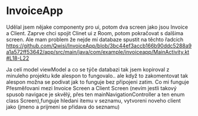 # InvoiceApp
Udělal jsem nějake componenty pro ui, potom dva screen jako jsou Invoice a Client. Zaprve chci spojit Clinet ui z Room, potom pokračovat s dalšima screen.
Ale mam problem že nejde mí databaze spustit na těchto řadcich
https://github.com/Qwisi/InvoiceApp/blob/3bc44ef3accb166b90ddc5288a9a1a572ff53642/app/src/main/java/com/example/invoiceapp/MainActivity.kt#L18-L22

Ja celí model viewModel a co se týče databazi tak jsem kopiroval z minuleho projektu kde alespon to fungovalo.. ale když to zakomentovat tak alespon možna se podivat jak to funguje bez připojeni zatim. Co mi funguje
Přesměřovani mezi Invoice Screen a Client Screen (nevím jestli takový spusob navigace je skvělý, přes ten mainNavigationController a ten enum class Screen),funguje hledani itemu v seznamu, vytvoreni noveho client jako (jmeno a prijmeni se přidava do seznamu)

